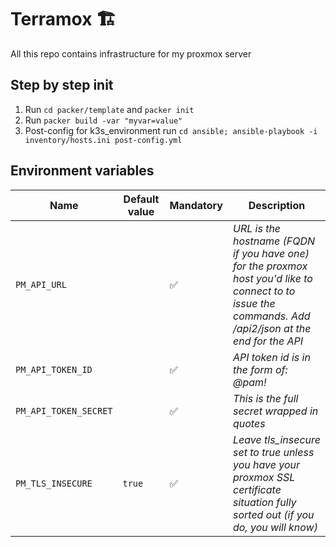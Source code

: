 # Terramox 🏗️
All this repo contains infrastructure for my proxmox server
## Step by step init

1. Run `cd packer/template` and `packer init`
2. Run `packer build -var "myvar=value"`
3. Post-config for k3s_environment run `cd ansible; ansible-playbook -i inventory/hosts.ini post-config.yml`
## Environment variables

| Name | Default value | Mandatory | Description  |
|---|---|---|---|
| `PM_API_URL`  |      | ✅ | *URL is the hostname (FQDN if you have one) for the proxmox host you'd like to connect to to issue the commands. Add /api2/json at the end for the API* |
| `PM_API_TOKEN_ID`  |   | ✅ | *API token id is in the form of: <username>@pam!<tokenId>* |
| `PM_API_TOKEN_SECRET`  |   | ✅  | *This is the full secret wrapped in quotes* |
| `PM_TLS_INSECURE`  | `true`  | ✅ | *Leave tls_insecure set to true unless you have your proxmox SSL certificate situation fully sorted out (if you do, you will know)* |

